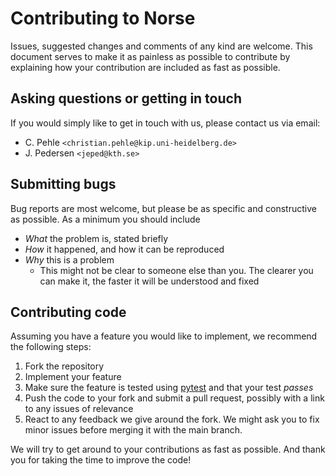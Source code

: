 # Contributing to Norse

Issues, suggested changes and comments of any kind are welcome. This document serves to make it as painless as possible to contribute by explaining how your contribution are included as fast as possible.

## Asking questions or getting in touch

If you would simply like to get in touch with us, please contact us via email:
* C. Pehle `<christian.pehle@kip.uni-heidelberg.de>`
* J. Pedersen `<jeped@kth.se>`

## Submitting bugs

Bug reports are most welcome, but please be as specific and constructive as possible. As a minimum you should include 
* *What* the problem is, stated briefly
* *How* it happened, and how it can be reproduced
* *Why* this is a problem
  * This might not be clear to someone else than you. The clearer you can make it, the faster it will be understood and fixed

## Contributing code

Assuming you have a feature you would like to implement, we recommend the following steps:
1. Fork the repository
2. Implement your feature
3. Make sure the feature is tested using [pytest](https://pytest.org/en/latest/) and that your test *passes*
4. Push the code to your fork and submit a pull request, possibly with a link to any issues of relevance
5. React to any feedback we give around the fork. We might ask you to fix minor issues before merging it with the main branch.

We will try to get around to your contributions as fast as possible. And thank you for taking the time to improve the code!
